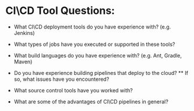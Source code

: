 # CI\CD Tool Questions:


* What CI\CD deployment tools do you have experience with?
 (e.g. Jenkins)
* What types of jobs have you executed or supported in these tools?

* What build languages do you have experience with? (e.g. Ant, Gradle, Maven)

* Do you have experience building pipelines that deploy to the cloud?
** If so, what issues have you encountered?

* What source control tools have you worked with?
* What are some of the advantages of CI\CD pipelines in general?
